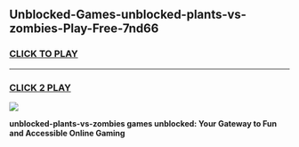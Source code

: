 
## Unblocked-Games-unblocked-plants-vs-zombies-Play-Free-7nd66
<h3>
<a href="https://premium76.site?title=unblocked-plants-vs-zombies&ref=24M">CLICK TO PLAY</a></h3>
<hr>

<h3>
<a href="https://premium76.site?title=unblocked-plants-vs-zombies&ref=24M">CLICK 2 PLAY</a>
  
</h3>

<a href="https://premium76.site?title=unblocked-plants-vs-zombies&ref=24M"><img src="https://clearcache.store/games.png"></a>


**unblocked-plants-vs-zombies games unblocked: Your Gateway to Fun and Accessible Online Gaming**
